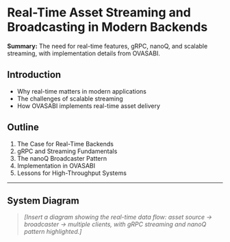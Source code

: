 # Real-Time Asset Streaming and Broadcasting in Modern Backends

**Summary:**
The need for real-time features, gRPC, nanoQ, and scalable streaming, with implementation details from OVASABI.

## Introduction
- Why real-time matters in modern applications
- The challenges of scalable streaming
- How OVASABI implements real-time asset delivery

## Outline
1. The Case for Real-Time Backends
2. gRPC and Streaming Fundamentals
3. The nanoQ Broadcaster Pattern
4. Implementation in OVASABI
5. Lessons for High-Throughput Systems

---

## System Diagram

> _[Insert a diagram showing the real-time data flow: asset source → broadcaster → multiple clients, with gRPC streaming and nanoQ pattern highlighted.]_ 